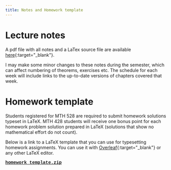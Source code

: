 ```yaml
---
title: Notes and Homework template
---
```


# Lecture notes

A pdf file with all notes and a LaTex source file are available
[here](https://github.com/bbadzioch/topology_lecture_notes){:target="_blank"}.

I may make some minor changes to these notes during the semester, which can affect
numbering of theorems, exercises etc. The schedule for each week will include links
to the up-to-date versions of chapters covered that week.


# Homework template

Students registered for MTH 528 are required to submit homework
solutions typeset in LaTeX. MTH 428 students will receive one bonus
point for each homework problem solution prepared in LaTeX
(solutions that show no mathematical effort do not count).

Below is a link to a LaTeX template that you can use for typesetting homework assignments.
You can use it with [Overleaf](https://www.overleaf.com/){:target="_blank"} or any other LaTeX editor.

<a href="/assets/homework_template.zip" markdown="0" style="font-family: Courier, monospace; font-weight:bold;">
<i markdown="0" class="fa fa-download fa-lg"></i> homework_template.zip</a>
